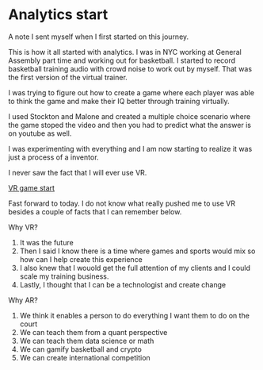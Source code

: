 # Analytics start 

A note I sent myself when I first started on this journey. 

This is how it all started with analytics. I was in NYC working at General Assembly part time and working out for basketball.  I started to record 
basketball training audio with crowd noise to work out by myself.  That was the first version of the virtual trainer.  

I was trying to figure out how to create a game where each player was able to think the game and make their IQ better through training virtually. 

I used Stockton and Malone and created a multiple choice scenario where the game stoped the video and then you had to predict what the answer is on youtube as well. 

I was experimenting with everything and I am now starting to realize it was just a process of a inventor.

I never saw the fact that I will ever use VR. 

[VR game start](https://www.youtube.com/watch?v=9wolQUN8gF8)

Fast forward to today.  I do not know what really pushed me to use VR besides a couple of facts that I can remember below.  


Why VR?

1. It was the future 
2. Then I said I know there is a time where games and sports would mix so how can I help create this experience 
3. I also knew that I wouold get the full attention of my clients and I could scale my training business.
4. Lastly, I thought that I can be a technologist and create change  

Why AR?
1. We think it enables a person to do everything I want them to do on the court
2. We can teach them from a quant perspective 
3. We can teach them data science or math 
4. We can gamify basketball and crypto 
5. We can create international competition

